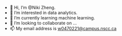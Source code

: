 - 👋 Hi, I’m @Niki Zheng.
- 👀 I’m interested in data analytics.
- 🌱 I’m currently learning machine learning.
- 💞️ I’m looking to collaborate on ...
- 📫 My email address is w0470221@campus.nscc.ca

<!---
Niki9001/Niki9001 is a ✨ special ✨ repository because its `README.md` (this file) appears on your GitHub profile.
You can click the Preview link to take a look at your changes.
--->
